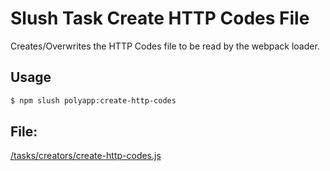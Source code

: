 

<!-- Start tasks/creators/create-http-codes.js -->

# Slush Task Create HTTP Codes File

Creates/Overwrites the HTTP Codes file to be read by the webpack loader.

## Usage

```bash
$ npm slush polyapp:create-http-codes
```

## File:
[/tasks/creators/create-http-codes.js](../../../tasks/creators/create-http-codes.js)

<!-- End tasks/creators/create-http-codes.js -->

